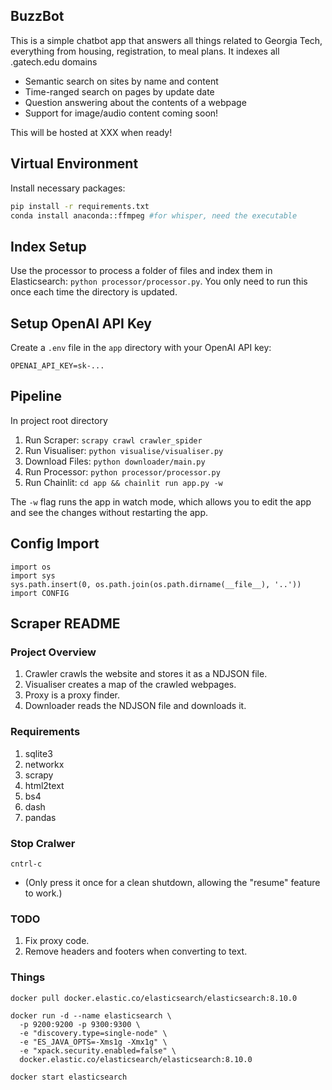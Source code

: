 ## BuzzBot

This is a simple chatbot app that answers all things related to Georgia Tech, everything from housing, registration, to meal plans.  It indexes all .gatech.edu domains
- Semantic search on sites by name and content
- Time-ranged search on pages by update date
- Question answering about the contents of a webpage
- Support for image/audio content coming soon!

This will be hosted at XXX when ready!

## Virtual Environment

Install necessary packages: 

```bash
pip install -r requirements.txt
conda install anaconda::ffmpeg #for whisper, need the executable
```

## Index Setup
Use the processor to process a folder of files and index them in Elasticsearch: `python processor/processor.py`. You only need to run this once each time the directory is updated.

## Setup OpenAI API Key

Create a `.env` file in the `app` directory with your OpenAI API key:   

```
OPENAI_API_KEY=sk-...
```

## Pipeline
In project root directory
1. Run Scraper: `scrapy crawl crawler_spider`
2. Run Visualiser: `python visualise/visualiser.py`
3. Download Files: `python downloader/main.py`
4. Run Processor: `python processor/processor.py`
5. Run Chainlit: `cd app && chainlit run app.py -w`

The `-w` flag runs the app in watch mode, which allows you to edit the app and see the changes without restarting the app.
## Config Import
```
import os
import sys
sys.path.insert(0, os.path.join(os.path.dirname(__file__), '..'))
import CONFIG
```

## Scraper README
### Project Overview
1. Crawler crawls the website and stores it as a NDJSON file.
2. Visualiser creates a map of the crawled webpages.
3. Proxy is a proxy finder.
4. Downloader reads the NDJSON file and downloads it.
### Requirements
1. sqlite3
2. networkx
3. scrapy
4. html2text
5. bs4
6. dash
7. pandas
### Stop Cralwer
`cntrl-c` 
- (Only press it once for a clean shutdown, allowing the "resume" feature to work.)
### TODO
1. Fix proxy code.
2. Remove headers and footers when converting to text.

### Things
```
docker pull docker.elastic.co/elasticsearch/elasticsearch:8.10.0
```
```
docker run -d --name elasticsearch \
  -p 9200:9200 -p 9300:9300 \
  -e "discovery.type=single-node" \
  -e "ES_JAVA_OPTS=-Xms1g -Xmx1g" \
  -e "xpack.security.enabled=false" \
  docker.elastic.co/elasticsearch/elasticsearch:8.10.0

```
```
docker start elasticsearch
```